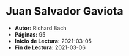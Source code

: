 # Juan Salvador Gaviota

- **Autor:** Richard Bach
- **Páginas:** 95
- **Inicio de Lectura:** 2021-03-05
- **Fin de Lectura:** 2021-03-06